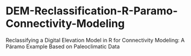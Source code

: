 # DEM-Reclassification-R-Paramo-Connectivity-Modeling
Reclassifying a Digital Elevation Model in R for Connectivity Modeling: A Páramo Example Based on Paleoclimatic Data
